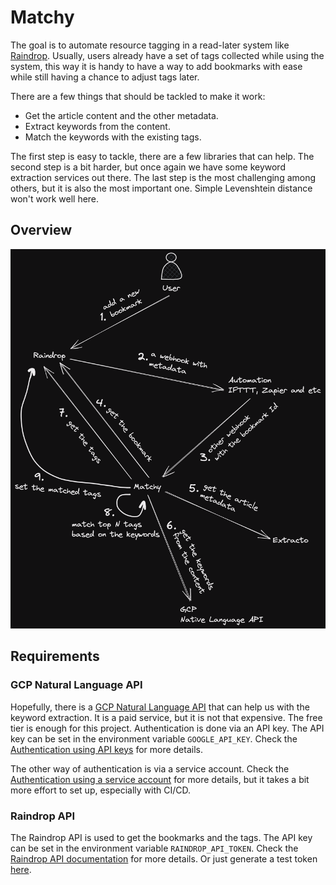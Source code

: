 # Matchy

The goal is to automate resource tagging in a read-later system like [Raindrop](https://raindrop.io/).
Usually, users already have a set of tags collected while using the system,
this way it is handy to have a way to add bookmarks with ease while still having a chance to adjust tags later.

There are a few things that should be tackled to make it work:

- Get the article content and the other metadata.
- Extract keywords from the content.
- Match the keywords with the existing tags.

The first step is easy to tackle, there are a few libraries that can help.
The second step is a bit harder, but once again we have some keyword extraction services out there.
The last step is the most challenging among others, but it is also the most important one.
Simple Levenshtein distance won't work well here.

## Overview

![Matchy](docs/matchy.png)

## Requirements

### GCP Natural Language API

Hopefully, there is a [GCP Natural Language API](https://cloud.google.com/natural-language/) that can help us with the keyword extraction. It is a paid service, but it is not that expensive. The free tier is enough for this project. Authentication is done via an API key. The API key can be set in the environment variable `GOOGLE_API_KEY`. Check the [Authentication using API keys](https://cloud.google.com/docs/authentication/api-keys#using-with-rest) for more details.

The other way of authentication is via a service account. Check the [Authentication using a service account](https://cloud.google.com/docs/authentication/production#auth-cloud-implicit-go) for more details, but it takes a bit more effort to set up, especially with CI/CD.

### Raindrop API

The Raindrop API is used to get the bookmarks and the tags. The API key can be set in the environment variable `RAINDROP_API_TOKEN`. Check the [Raindrop API documentation](https://developer.raindrop.io/v1/) for more details. Or just generate a test token [here](https://raindrop.io/app/account).
